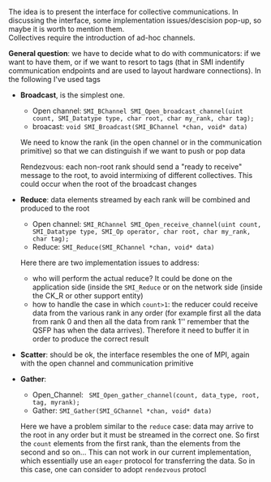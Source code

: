 The idea is to present the interface for collective communications.
In discussing the interface, some implementation issues/descision pop-up, so maybe it is worth to mention them.  
Collectives require the introduction of ad-hoc channels.

**General question**: we have to decide what to do with communicators: if we want to have them, or if we want to 
resort to tags (that in SMI indentify communication endpoints and are used to layout hardware connections). In the following I've used tags

- **Broadcast**, is the simplest one.
    - Open channel: `SMI_BChannel SMI_Open_broadcast_channel(uint count, SMI_Datatype type, char root, char my_rank, char tag);`
    - broacast: `void SMI_Broadcast(SMI_BChannel *chan, void* data)`

    We need to know the rank (in the open channel or in the communication primitive) so that we can distinguish if we want to push or pop data


	Rendezvous: each non-root rank should send a "ready to receive" message to the root, to avoid intermixing of different collectives. This could occur when the root of the broadcast changes

- **Reduce**: data elements streamed by each rank will be combined and produced to the root
    -  Open channel: `SMI_RChannel SMI_Open_receive_channel(uint count, SMI_Datatype type, SMI_Op operator, char root, char my_rank, char tag);`
    -  Reduce: `SMI_Reduce(SMI_RChannel *chan, void* data)`

    Here there are two implementation issues to address:
    
    - who will perform the actual reduce? It could be done  on the application side (inside the `SMI_Reduce` or on the network side (inside the CK_R or other support entity)
    - how to handle the case in which `count>1`: the reducer could receive data from the various rank in any order (for example first all the data from rank 0 and then all the data from rank 1'' remember that the QSFP has when the data arrives). Therefore it need to buffer it in order to produce the correct result


- **Scatter**: should be ok, the interface resembles the one of MPI, again with the open channel and communication primitive

- **Gather**: 
    - Open_Channel: ` SMI_Open_gather_channel(count, data_type, root, tag, myrank);` 
    - Gather: `SMI_Gather(SMI_GChannel *chan, void* data)`

    Here we have a problem similar to the `reduce` case: data may arrive to the root in any order but it must be streamed in the correct one. So first the `count` elements from the first rank, than the  elements from the second and so on... This can not work in our current implementation, which essentially use an `eager` protocol for transferring the data. So in this case, one can consider to adopt `rendezvous` protocl
